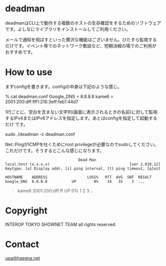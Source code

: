 deadman
=======

deadmanはCLI上で動作する複数のホストの生存確認をするためのソフトウェア
です。よしなにライブラリをインストールしてご利用ください。

メールで通知を飛ばすといった贅沢な機能はございません。ひたすら監視する
だけです。イベント等でのネットワーク敷設など、短期決戦の場でのご利用が
おすすめです。


How to use
==========

まずconfigを書きます。configの中身は下記のような感じ。

 % cat deadman.conf
 Google_DNS	=	8.8.8.8
 kame6		=	2001:200:dff:fff1:216:3eff:feb1:44d7


1行ごとに、空白を含まない文字列(画面に表示されるときの名前)に対して監視
するIPv4またはIPv6アドレスを指定します。あとはconfigを指定して起動するだけ
です。


 sudo ./deadman -c deadman.conf

Net::PingがICMPを吐くためにroot privilegeが必要なのでsudoしてください。
これだけです。そうするとこんな感じになります。


                                     Dead Man
    local.host (x.x.x.x)                                    [ver 2.010.12]
    Keytype: [a] Display addr, [i] ping interval, [t] ping timeout, [q]uit
 
    HOSTNAME    ADDRESS                  LOSS%   RTT  AVG  SNT  RESULT
    Google_DNS  8.8.8.8           UP        0%    34   35    3  ...
  > kame6       2001:200:dff:ff   UP        0%     1    2    3  ..
 



Copyright
=========
INTEROP TOKYO SHOWNET TEAM all rights reserved.

Contact
=======
upa@haeena.net

